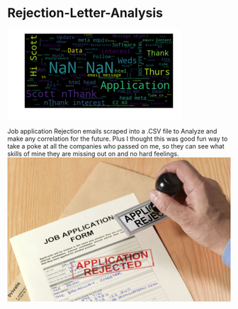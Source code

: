    # Rejection-Letter-Analysis
   
   ![title](images/dfwordcloud.png)


Job application Rejection emails scraped into a .CSV file to Analyze and make any correlation for the future. Plus I thought this was good fun way to take a poke at all the companies who passed on me, so they can see what skills of mine they are missing out on and no hard feelings.
                                 ![title](images/rejectedstampedpaperapp.JPG)
